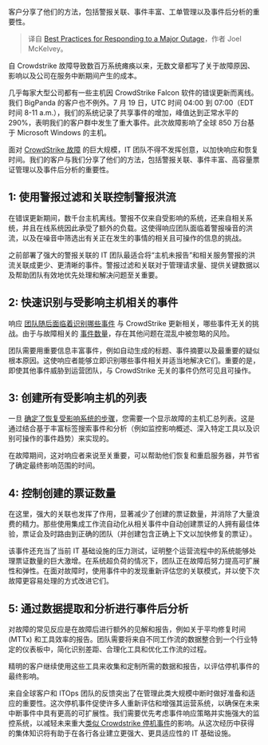 
<!--
title: 
cover: https://cdn.thenewstack.io/media/2024/08/adae8bd2-outage.png
-->

客户分享了他们的方法，包括警报关联、事件丰富、工单管理以及事件后分析的重要性。

> 译自 [Best Practices for Responding to a Major Outage](https://thenewstack.io/best-practices-for-responding-to-a-major-outage/)，作者 Joel McKelvey。

自 Crowdstrike 故障导致数百万系统瘫痪以来，无数文章都写了关于故障原因、影响以及公司在服务中断期间产生的成本。

几乎每家大型公司都有一些主机因 CrowdStrike Falcon 软件的错误更新而离线。我们 BigPanda 的客户也不例外。7 月 19 日，UTC 时间 04:00 到 07:00（EDT 时间 8-11 a.m.），我们的系统记录了共享事件的增加，峰值达到正常水平的 290%，表明我们的客户群中发生了重大事件。此次故障影响了全球 850 万台基于 Microsoft Windows 的主机。

面对 [CrowdStrike 故障](https://thenewstack.io/7-urgent-lessons-from-the-crowdstrike-disaster/) 的巨大规模，IT 团队不得不发挥创意，以加快响应和恢复时间。我们的客户与我们分享了他们的方法，包括警报关联、事件丰富、高容量票证管理以及事件后分析的重要性。

## 1: 使用警报过滤和关联控制警报洪流

在错误更新期间，数千台主机离线。警报不仅来自受影响的系统，还来自相关系统，并且在线系统因此承受了额外的负载。这使得响应团队面临着警报噪音的洪流，以及在噪音中筛选出有关正在发生的事情的相关且可操作的信息的挑战。

之前部署了强大的警报关联的 IT 团队最适合将“主机未报告”和相关服务警报的洪流关联成更少、更清晰的事件。警报过滤和关联对于管理请求量、提供关键数据以及帮助团队有效地优先处理和解决问题至关重要。

## 2: 快速识别与受影响主机相关的事件

响应 [团队随后面临着识别哪些事件](https://thenewstack.io/what-can-incident-teams-learn-from-crisis-management/) 与 CrowdStrike 更新相关，哪些事件无关的挑战。由于与故障相关的 [事件数量](https://thenewstack.io/incident-response-is-shifting-left-closer-to-the-customer/)，存在其他问题在混乱中被忽略的风险。

团队需要用重要信息丰富事件，例如自动生成的标题、事件摘要以及最重要的疑似根本原因。这使响应者能够立即识别哪些事件相关并适当地解决它们。重要的是，即使其他事件威胁到运营团队，与 CrowdStrike 无关的事件仍然可见且可操作。

## 3: 创建所有受影响主机的列表

一旦 [确定了恢复受影响系统的步骤](https://support.microsoft.com/en-us/topic/kb5042421-crowdstrike-issue-impacting-windows-endpoints-causing-an-0x50-or-0x7e-error-message-on-a-blue-screen-b1c700e0-7317-4e95-aeee-5d67dd35b92f)，您需要一个显示故障的主机汇总列表。这是通过结合基于丰富标签搜索事件和分析（例如监控影响概述、深入特定工具以及识别可操作的事件趋势）来实现的。

在故障期间，这对响应者来说至关重要，可以帮助他们恢复和重启服务器，并节省了确定最终影响范围的时间。

## 4: 控制创建的票证数量

在这里，强大的关联也发挥了作用，显著减少了创建的票证数量，并消除了大量浪费的精力。那些使用集成工作流自动化从相关事件中自动创建票证的人拥有最佳体验，票证会及时路由到正确的团队（并创建包含正确上下文以加快修复的票证）。

该事件还充当了当前 IT 基础设施的压力测试，证明整个运营流程中的系统能够处理票证数量的巨大激增。在系统超负荷的情况下，团队正在故障后努力提高可扩展性和弹性。在面对故障时，使用事件中的发现重新评估您的关联模式，并以使下次故障更容易处理的方式改进它们。

## 5: 通过数据提取和分析进行事件后分析

对故障的常见反应是在故障后进行额外的见解和报告，例如关于平均修复时间 (MTTx) 和工具效率的报告。团队需要将来自不同工作流的数据整合到一个行业特定的仪表板中，简化识别差距、合理化工具和优化工作流的过程。

精明的客户继续使用这些工具来收集和定制所需的数据和报告，以评估停机事件的最终影响。

来自全球客户和 ITOps 团队的反馈突出了在管理此类大规模中断时做好准备和适应的重要性。这次停机事件促使许多人重新评估和增强其运营系统，以确保在未来中断事件中具有更高的可扩展性。我们需要优先考虑事件响应策略并实施强大的监控系统，以减轻未来重大[类似 Crowdstrike 停机事件](https://thenewstack.io/crowdstrike-outage-what-can-cloud-native-teach-us/)的影响。从这次经历中获得的集体知识将有助于在各行各业建立更强大、更具适应性的 IT 基础设施。
